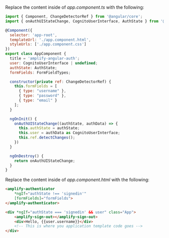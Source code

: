 <inline-fragment src="~/ui/fragments/angular/configure-module.md"></inline-fragment>

Replace the content inside of *app.component.ts* with the following:
```js
import { Component, ChangeDetectorRef } from '@angular/core';
import { onAuthUIStateChange, CognitoUserInterface, AuthState } from '@aws-amplify/ui-components';

@Component({
  selector: 'app-root',
  templateUrl: './app.component.html',
  styleUrls: ['./app.component.css']
})
export class AppComponent {
  title = 'amplify-angular-auth';
  user: CognitoUserInterface | undefined;
  authState: AuthState;
  formFields: FormFieldTypes;

  constructor(private ref: ChangeDetectorRef) {
    this.formFields = [
      { type: "username" },
      { type: "password" },
      { type: "email" }
    ];
  }

  ngOnInit() {
    onAuthUIStateChange((authState, authData) => {
      this.authState = authState;
      this.user = authData as CognitoUserInterface;
      this.ref.detectChanges();
    })
  }

  ngOnDestroy() {
    return onAuthUIStateChange;
  }
}
```

Replace the content inside of *app.component.html* with the following:
```html
<amplify-authenticator 
    *ngIf="authState !== 'signedin'" 
    [formFields]="formFields">
</amplify-authenticator>

<div *ngIf="authState === 'signedin' && user" class="App">
    <amplify-sign-out></amplify-sign-out>
    <div>Hello, {{user.username}}</div>
    <!-- This is where you application template code goes -->  
</div>
```